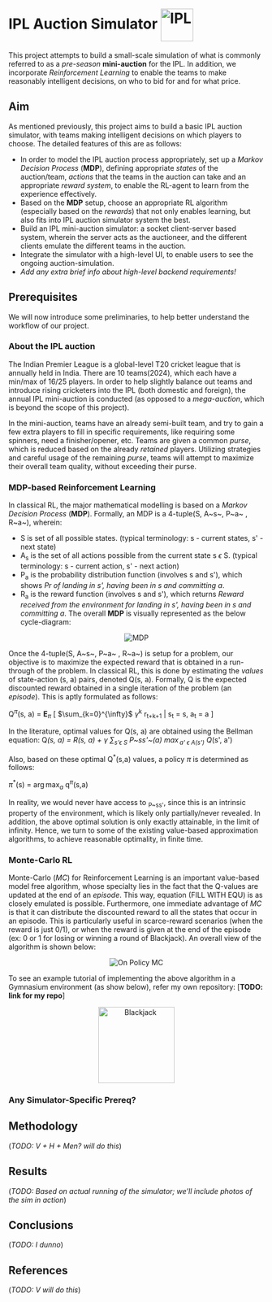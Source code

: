 # IPL Auction Simulator <img src="https://www.jagranimages.com/images/newimg/21082020/21_08_2020-ipl_logo_20650553.jpg" alt="IPL" width="64" height="64" align="center"/>

This project attempts to build a small-scale simulation of what is commonly referred to as a *pre-season* **mini-auction** for the IPL. In addition, we incorporate *Reinforcement Learning* to enable the teams to make reasonably intelligent decisions, on who to bid for and for what price.

## Aim
 As mentioned previously, this project aims to build a basic IPL auction simulator, with teams making intelligent decisions on which players to choose. The detailed features of this are as follows:
 - In order to model the IPL auction process appropriately, set up a *Markov Decision Process* (**MDP**), defining appropriate *states* of the auction/team, *actions* that the teams in the auction can take and an appropriate *reward system*, to enable the RL-agent to learn from the experience effectively.
 - Based on the **MDP** setup, choose an appropriate RL algorithm (especially based on the *rewards*) that not only enables learning, but also fits into IPL auction simulator system the best.
 - Build an IPL mini-auction simulator: a socket client-server based system, wherein the server acts as the auctioneer, and the different clients emulate the different teams in the auction.
 - Integrate the simulator with a high-level UI, to enable users to see the ongoing auction-simulation.
 - *Add any extra brief info about high-level backend requirements!*

## Prerequisites
We will now introduce some preliminaries, to help better understand the workflow of our project.

### About the IPL auction
The Indian Premier League is a global-level T20 cricket league that is annually held in India. There are 10 teams(2024), which each have a min/max of 16/25 players. In order to help slightly balance out teams and introduce rising cricketers into the IPL (both domestic and foreign), the annual IPL mini-auction is conducted (as opposed to a *mega-auction*, which is beyond the scope of this project). 

In the mini-auction, teams have an already semi-built team, and try to gain a few extra players to fill in specific requirements, like requiring some spinners, need a finisher/opener, etc. Teams are given a common *purse*, which is reduced based on the already *retained* players. Utilizing strategies and careful usage of the remaining *purse*, teams will attempt to maximize their overall team quality, without exceeding their purse.

### MDP-based Reinforcement Learning
In classical RL, the major mathematical modelling is based on a *Markov Decision Process* (**MDP**). Formally, an MDP is a 4-tuple(S, A~s~, P~a~ , R~a~), wherein:
- S is set of all possible states. 
(typical terminology: s - current states, s' - next state)
- A<sub>s</sub> is the set of all actions possible from the current state s $\epsilon$ S.
(typical terminology: s - current action, s' - next action)
- P<sub>a</sub> is the probability distribution function (involves s and s'), which shows *Pr of landing in s', having been in s and committing a*.
- R<sub>a</sub> is the reward function (involves s and s'), which returns *Reward received from the environment for landing in s', having been in s and committing a*.
The overall **MDP** is visually represented as the below cycle-diagram:

<div align="center">
<img src="https://miro.medium.com/v2/resize:fit:1400/1*ywOrdJAHgSL5RP-AuxsfJQ.png" alt="MDP" align="center"/>
</div>

Once the 4-tuple(S, A~s~, P~a~ , R~a~) is setup for a problem, our objective is to maximize the expected reward that is obtained in a run-through of the problem. In classical RL, this is done by estimating the *values* of state-action (s, a) pairs, denoted Q(s, a). Formally, Q is the expected discounted reward obtained in a single iteration of the problem (an *episode*). This is aptly formulated as follows:

Q<sup>$\pi$</sup>(s, a) = **E**<sub>$\pi$</sub> [ $\sum_{k=0}^{\infty}$ $\gamma$<sup>k</sup> r<sub>t+k+1</sub> | s<sub>t</sub> = s, a<sub>t</sub> = a ]  

In the literature, optimal values for Q(s, a) are obtained using the Bellman equation:
	Q<sup>*</sup>(s, a) = R(s, a) + $\gamma$ $\sum$<sub>s'$\epsilon$ S</sub> P~ss'~(a) $\max$<sub>a' $\epsilon$ A(s')</sub> Q<sup>*</sup>(s', a')

Also, based on these optimal Q<sup>*</sup>(s,a) values, a policy $\pi$ is determined as follows:

 $\pi$<sup>*</sup>(s) = $\arg\max_a$ q<sup>$\pi$</sup>(s,a)

In reality, we would never have access to <sub>P~ss'</sub>, since this is an intrinsic property of the environment, which is likely only partially/never revealed. In addition, the above optimal solution is only exactly attainable, in the limit of infinity. Hence, we turn to some of the existing value-based approximation algorithms, to achieve reasonable optimality, in finite time.

### Monte-Carlo RL
Monte-Carlo (*MC*) for Reinforcement Learning is an important value-based model free algorithm, whose specialty lies in the fact that the Q-values are updated at the end of an *episode*. This way, equation (FILL WITH EQU) is as closely emulated is possible. Furthermore, one immediate advantage of *MC* is that it can distribute the discounted reward to all the states that occur in an episode. This is particularly useful in scarce-reward scenarios (when the reward is just 0/1), or when the reward is given at the end of the episode (ex: 0 or 1 for losing or winning a round of Blackjack). An overall view of the algorithm is shown below:

<div align="center">
<img src="https://miro.medium.com/v2/resize:fit:1400/1*2lG-_LFi6LdmYWlTPVXKhQ.png" alt="On Policy MC"/>
</div>

To see an example tutorial of implementing the above algorithm in a Gymnasium environment (as show below), refer my own repository: [**TODO: link for my repo**]

<div align="center">
<img src="https://www.gymlibrary.dev/_images/blackjack.gif" alt="Blackjack" width="" height="150" />
</div>

### Any Simulator-Specific Prereq?

## Methodology
(*TODO: V + H + Men? will do this*)
## Results
(*TODO: Based on actual running of the simulator; we'll include photos of the sim in action*)
## Conclusions
(*TODO: I dunno*)
## References
(*TODO: V will do this*)